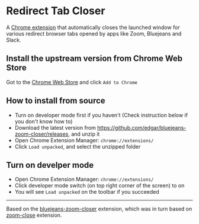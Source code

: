 # Redirect Tab Closer

A [Chrome extension](https://chrome.google.com/webstore/detail/bluejeanszoom-closer/jnpjcapbahjpooibdheccijcjalacdno) that automatically closes the launched window for various redirect browser tabs opened by apps like Zoom, Bluejeans and Slack.

## Install  the upstream version from Chrome Web Store

Got to the [Chrome Web Store](https://chrome.google.com/webstore/detail/bluejeanszoom-closer/jnpjcapbahjpooibdheccijcjalacdno) and click `Add to Chrome`

## How to install from source

* Turn on developer mode first if you haven't (Check instruction below if you don't know how to)
* Download the latest version from https://github.com/edgar/bluejeans-zoom-closer/releases, and unzip it
* Open Chrome Extension Manager: `chrome://extensions/`
* Click `Load unpacked`, and select the unzipped folder

## Turn on develper mode

* Open Chrome Extension Manager: `chrome://extensions/`
* Click developer mode switch (on top right corner of the screen) to on
* You will see `Load unpacked` on the toolbar if you succeeded

---

Based on the [bluejeans-zoom-closer](https://github.com/edgar/bluejeans-zoom-closer) extension, which was in turn based on [zoom-close](https://github.com/seanstar12/zoom-close) extension.

